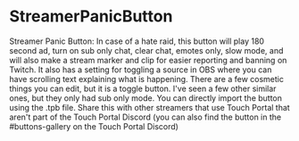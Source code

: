 # StreamerPanicButton
Streamer Panic Button: In case of a hate raid, this button will play 180 second ad, turn on sub only chat, clear chat, emotes only, slow mode, and will also make a stream marker and clip for easier reporting and banning on Twitch. It also has a setting for toggling a source in OBS where you can have scrolling text explaining what is happening. There are a few cosmetic things you can edit, but it is a toggle button. I've seen a few other similar ones, but they only had sub only mode. You can directly import the button using the .tpb file. Share this with other streamers that use Touch Portal that aren't part of the Touch Portal Discord (you can also find the button in the #buttons-gallery on the Touch Portal Discord)
